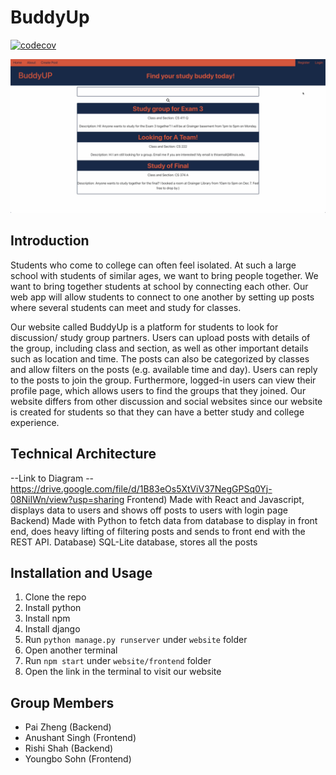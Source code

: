 # BuddyUp

[![codecov](https://codecov.io/gh/CS222-UIUC/course-project-team-9/branch/main/graph/badge.svg?token=560kNMSO7H)](https://codecov.io/gh/CS222-UIUC/course-project-team-9)

![alt text](demo.png)

## Introduction
Students who come to college can often feel isolated. At such a large school with students of similar ages, we want to bring people together. We want to bring together students at school by connecting each other. Our web app will allow students to connect to one another by setting up posts where several students can meet and study for classes.

Our website called BuddyUp is a platform for students to look for discussion/ study group partners. Users can upload posts with details of the group, including class and section, as well as other important details such as location and time. The posts can also be categorized by classes and allow filters on the posts (e.g. available time and day). Users can reply to the posts to join the group.  Furthermore, logged-in users can view their profile page, which allows users to find the groups that they joined. Our website differs from other discussion and social websites since our website is created for students so that they can have a better study and college experience.

## Technical Architecture
--Link to Diagram -- https://drive.google.com/file/d/1B83eOs5XtViV37NegGPSq0Yj-08NiIWn/view?usp=sharing
Frontend) Made with React and Javascript, displays data to users and shows off posts to users with login page
Backend) Made with Python to fetch data from database to display in front end, does heavy lifting of filtering posts and sends to front end with the REST API.
Database) SQL-Lite database, stores all the posts
## Installation and Usage
1. Clone the repo
2. Install python 
3. Install npm
4. Install django 
5. Run `python manage.py runserver` under `website` folder
6. Open another terminal
7. Run `npm start` under `website/frontend` folder
8. Open the link in the terminal to visit our website

## Group Members
- Pai Zheng (Backend)
- Anushant Singh (Frontend)
- Rishi Shah (Backend)
- Youngbo Sohn (Frontend)

